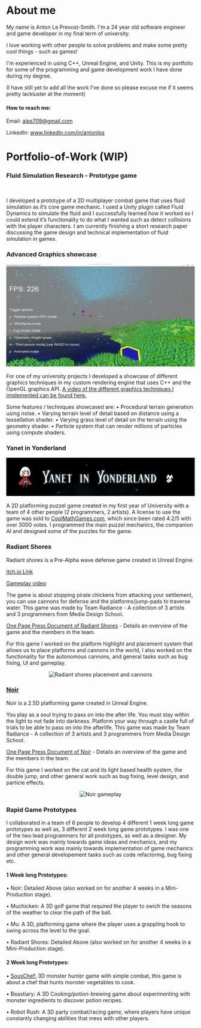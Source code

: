 

# About me
My name is Anton Le Prevost-Smith.
I'm a 24 year old software engineer and game developer in my final term of university.

I love working with other people to solve problems and make some pretty cool things - such as games!

I'm experienced in using C++, Unreal Engine, and Unity.
This is my portfolio for some of the programming and game development work I have done during my degree.

(I have still yet to add all the work I've done so please excuse me if it seems pretty lackluster at the moment)

#### How to reach me:
Email: alps709@gmail.com

LinkedIn: www.linkedin.com/in/antonlps

# Portfolio-of-Work (WIP)


### Fluid Simulation Research - Prototype game
<p align="center">
  <img title="" src="https://github.com/Alps709/Alps709/blob/master/Media/Playtest.gif"/>
</p>
I developed a prototype of a 2D multiplayer combat game that uses fluid simulation as it’s core game mechanic. I used a Unity plugin called Fluid Dynamics to simulate the fluid and I successfully learned how it worked so I could extend it’s functionality to do what I wanted such as detect collisions with the player characters. I am currently finishing a short research paper discussing the game design and technical implementation of fluid simulation in games.


### Advanced Graphics showcase
<p align="center">
  <img title="" src="https://github.com/Alps709/Alps709/blob/master/Media/AdvancedGraphics.png"/>
</p>
For one of my university projects I developed a showcase of different graphics techniques in my custom rendering engine that uses C++ and the OpenGL graphics API.
<a href="https://www.youtube.com/watch?v=ZAtfRSMvaL0">A video of the different graphics techniques I implemented can be found here.</a>


Some features / techniques showcased are: 
•	Procedural terrain generation using noise. 
•	Varying terrain level of detail based on distance using a tessellation shader.
•	Varying grass level of detail on the terrain using the geometry shader. 
•	Particle system that can render millions of particles using compute shaders.


### Yanet in Yonderland
<p align="center">
  <img title="" src="https://github.com/Alps709/Alps709/blob/master/Media/Yanet In Yonderland.png"/>
</p>
A 2D platforming puzzel game created in my first year of University with a team of 4 other people (2 programmers, 2 artists).
A license to use the game was sold to <a href="https://www.coolmathgames.com/0-yanet-in-yonderland">CoolMathGames.com</a>, which since been rated 4.2/5 with over 3000 votes.
I programmed the main puzzel mechanics, the companion AI and designed some of the puzzles for the game.


### Radiant Shores
Radiant shores is a Pre-Alpha wave defense game created in Unreal Engine.

[itch.io Link](https://ourlittlestudio.itch.io/radiant-shores)

[Gameplay video](https://www.youtube.com/watch?v=6JjRdtMopVE&feature=emb_logo)

The game is about stopping pirate chickens from attacking your settlement, you can use cannons for defense and the platforms/jump-pads to traverse water.
This game was made by Team Radiance - A collection of 3 artists and 3 programmers from Media Design School.

[One Page Press Document of Radiant Shores](https://github.com/Alps709/Alps709/blob/master/Media/OnePagePressDocument_TeamRadiance.png) -  Details an overview of the game and the members in the team.

For this game I worked on the platform highlight and placement system that allows us to place platforms and cannons in the world, I also worked on the functionality for the autonomous cannons, and general tasks such as bug fixing, UI and gameplay.

<p align="center">
  <img title="Radiant shores placement and cannons" src="https://github.com/Alps709/Alps709/blob/master/Media/Radiant%20shores.gif"/>
</p>

### [Noir](https://ourlittlestudio.itch.io/noir)
Noir is a 2.5D platforming game created in Unreal Engine.  

You play as a soul trying to pass on into the after life. You must stay within the light to not fade into darkness. Platform your way through a castle full of trials to be able to pass on into the afterlife.
This game was made by Team Radiance - A collection of 3 artists and 3 programmers from Media Design School.

[One Page Press Document of Noir](https://github.com/Alps709/Alps709/blob/master/Media/OnePagePressDocument2_TeamRadiance.png) - Details an overview of the game and the members in the team.

For this game I worked on the cat and its light based health system, the double jump, and other general work such as bug fixing, level design, and particle effects.

<p align="center">
  <img title="Noir gameplay" src="https://github.com/Alps709/Alps709/blob/master/Media/Noir.gif"/>
</p>

### Rapid Game Prototypes
I collaborated in a team of 6 people to develop 4 different 1 week long game prototypes as well as, 3 different 2 week long game prototypes. 
I was one of the two lead programmers for all prototypes, as well as a designer. My design work was mainly towards game ideas and mechanics, and my programming work was mainly towards implementation of game mechanics and other general developement tasks such as code refactoring, bug fixing etc. 

#### 1 Week long Prototypes:

•	Noir: Detailed Above (also worked on for another 4 weeks in a Mini-Production stage).

•	Muchicken: A 3D golf game that required the player to swich the seasons of the weather to clear the path of the ball.

•	Mu: A 3D, platforming game where the player uses a grappling hook to swing across the level to the goal.

•	Radiant Shores: Detailed Above (also worked on for another 4 weeks in a Mini-Production stage).

#### 2 Week long Prototypes:

•	[SousChef:](https://ourlittlestudio.itch.io/sous-chef) 3D monster hunter game with simple combat, this game is about a chef that hunts monster vegetables to cook.

•	Beastiary: A 3D Cooking/potion-brewing game about experimenting with monster ingredients to discover potion recipes.

•	Robot Rush: A 3D party combat/racing game, where players have unique constantly changing abilities that mess with other players.

